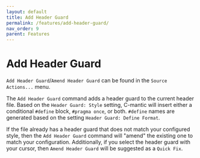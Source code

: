 ```yaml
---
layout: default
title: Add Header Guard
permalink: /features/add-header-guard/
nav_order: 9
parent: Features
---
```


# Add Header Guard

`Add Header Guard`/`Amend Header Guard` can be found in the `Source Actions...` menu.

The `Add Header Guard` command adds a header guard to the current header file. Based on the `Header Guard: Style` setting, C-mantic will insert either a conditional `#define` block, `#pragma once`, or both. `#define` names are generated based on the setting `Header Guard: Define Format`.

If the file already has a header guard that does not match your configured style, then the `Add Header Guard` command will "amend" the existing one to match your configuration. Additionally, if you select the header guard with your cursor, then `Amend Header Guard` will be suggested as a `Quick Fix`.
